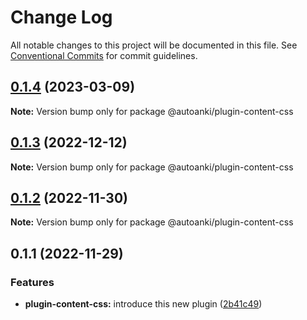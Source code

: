 # Change Log

All notable changes to this project will be documented in this file.
See [Conventional Commits](https://conventionalcommits.org) for commit guidelines.

## [0.1.4](https://github.com/chenlijun99/autoanki/compare/@autoanki/plugin-content-css@0.1.3...@autoanki/plugin-content-css@0.1.4) (2023-03-09)

**Note:** Version bump only for package @autoanki/plugin-content-css

## [0.1.3](https://github.com/chenlijun99/autoanki/compare/@autoanki/plugin-content-css@0.1.2...@autoanki/plugin-content-css@0.1.3) (2022-12-12)

**Note:** Version bump only for package @autoanki/plugin-content-css

## [0.1.2](https://github.com/chenlijun99/autoanki/compare/@autoanki/plugin-content-css@0.1.1...@autoanki/plugin-content-css@0.1.2) (2022-11-30)

**Note:** Version bump only for package @autoanki/plugin-content-css

## 0.1.1 (2022-11-29)

### Features

- **plugin-content-css:** introduce this new plugin ([2b41c49](https://github.com/chenlijun99/autoanki/commit/2b41c491716b301c0d576358a86e5fed4329e719))
